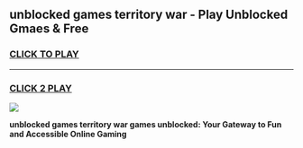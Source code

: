 
## unblocked games territory war - Play Unblocked Gmaes & Free
<h3>
<a href="https://news.freeplayer.one?title=unblocked_games_territory_war&ref=16F">CLICK TO PLAY</a></h3>
<hr>

<h3>
<a href="https://news.freeplayer.one?title=unblocked_games_territory_war&ref=16F">CLICK 2 PLAY</a>
  
</h3>

<a href="https://news.freeplayer.one?title=unblocked_games_territory_war&ref=16F/"><img src="https://clearcache.store/games.png"></a>


**unblocked games territory war games unblocked: Your Gateway to Fun and Accessible Online Gaming**
